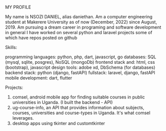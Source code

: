 MY PROFILE

My name is NSOZI DANIEL, alias daniethan.
Am a computer engineering student at Makerere University as of now (December, 2022) since August, 2019.
Am pursuing a dream career in programing and software development in general
I have worked on several python and laravel projects some of which have repos posted on github

Skills:

programming languages: python, php, dart, javascript, go
databases: SQL (mysql, sqlite, posgres), NoSQL (mongoDb)
frontend stack and: html, css (bootstrap), javascript
design tools: adobe xd, DbSchema (for databases)
backend stack: python (django, fastAPI)
fullstack: laravel, django, fastAPI
mobile development: dart, flutter

Projects:

1. comsel, android mobile app for finding suitable courses in public universities in Uganda. (I built the backend - API)
2. ug-course-info, an API that provides information about subjects, courses, universities and course-types in Uganda. It's what comsel leverages.
3. desktop apps using tkinter and customtkinter
